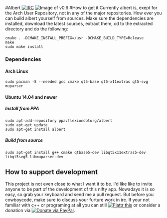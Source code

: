 #Albert [![IRC](https://img.shields.io/badge/IRC-%23albertlauncher-blue.svg?style=flat-square)](https://kiwiirc.com/client/irc.freenode.net/#albertlauncher)
![Image of v0.6](https://raw.githubusercontent.com/ManuelSchneid3r/albert/master/v0.6.gif)
#How to get it
Currently albert is, exept for the Arch User Repository, not in any of the major repositories. How ever you can build albert yourself from sources. Make sure the dependencies are installed, download the latest sources, extraxt them, cd to the extracted directory and do the following:
```
cmake . -DCMAKE_INSTALL_PREFIX=/usr -DCMAKE_BUILD_TYPE=Release
make
sudo make install
```
### Dependencies
#### Arch Linux
`sudo pacman -S --needed gcc cmake qt5-base qt5-x11extras qt5-svg muparser`
#### Ubuntu 14.04 and newer

##### Install from PPA

    sudo apt-add-repository ppa:flexiondotorg/albert
    sudo apt-get update
    sudo apt-get install albert

##### Build from source

`sudo apt-get install g++ cmake qtbase5-dev libqt5x11extras5-dev libqt5svg5 libmuparser-dev`

## How to support development
This project is not even close to what I want it to be. I'd like like to invite anyone to be part of the development of this nifty app. Nowadays it is so easy, so grab your keyboard and send me a pull request. But before you cowboycode, make sure to discuss your furture work in irc. If your not familiar with c++ or programing at all you can still [![Flattr this](https://button.flattr.com/flattr-badge-large.png)](https://flattr.com/submit/auto?user_id=manuelschneid3r&url=https%3A%2F%2Fgithub.com%2FManuelSchneid3r%2Falbert) or consider a donation via
[![Donate via PayPal](https://www.paypalobjects.com/en_US/i/btn/btn_donate_SM.gif)](https://www.paypal.com/cgi-bin/webscr?cmd=_s-xclick&hosted_button_id=W74BQPKPGNSNC).
